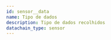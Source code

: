 ```yaml
---
id: sensor__data
name: Tipo de dados
description: Tipo de dados recolhidos
datachain_type: sensor
---
```


